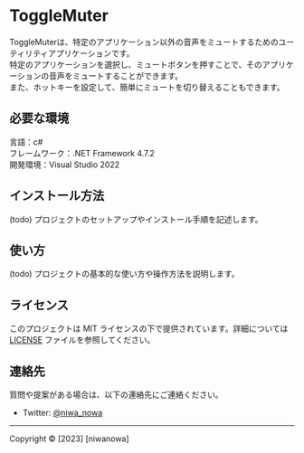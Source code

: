 # ToggleMuter

ToggleMuterは、特定のアプリケーション以外の音声をミュートするためのユーティリティアプリケーションです。  
特定のアプリケーションを選択し、ミュートボタンを押すことで、そのアプリケーションの音声をミュートすることができます。  
また、ホットキーを設定して、簡単にミュートを切り替えることもできます。  

## 必要な環境

言語：c#  
フレームワーク：.NET Framework 4.7.2  
開発環境：Visual Studio 2022  


## インストール方法

(todo)
プロジェクトのセットアップやインストール手順を記述します。

## 使い方

(todo)
プロジェクトの基本的な使い方や操作方法を説明します。

## ライセンス

このプロジェクトは MIT ライセンスの下で提供されています。詳細については [LICENSE](LICENSE.txt) ファイルを参照してください。

## 連絡先

質問や提案がある場合は、以下の連絡先にご連絡ください。

- Twitter: [@niwa_nowa](https://twitter.com/niwa_nowa)

---
Copyright © [2023] [niwanowa]
